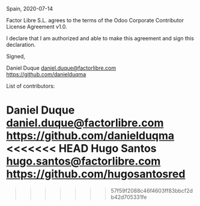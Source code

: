 Spain, 2020-07-14

Factor Libre S.L. agrees to the terms of the Odoo Corporate Contributor License
Agreement v1.0.

I declare that I am authorized and able to make this agreement and sign this
declaration.

Signed,

Daniel Duque daniel.duque@factorlibre.com https://github.com/danielduqma

List of contributors:

Daniel Duque daniel.duque@factorlibre.com https://github.com/danielduqma
<<<<<<< HEAD
Hugo Santos hugo.santos@factorlibre.com https://github.com/hugosantosred
=======
>>>>>>> 57f59f2088c46f4603ff83bbcf2db42d705331fe
